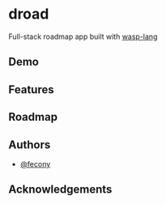 <!-- TODO: add cover photo -->
<!-- TODO: add deploy badges -->

# droad

Full-stack roadmap app built with [wasp-lang](https://wasp-lang.dev/)

## Demo

<!-- TODO: add link to demo -->

## Features

<!-- TODO: list features -->

## Roadmap

<!-- TODO: list future features -->

## Authors

- [@fecony](https://www.github.com/fecony)

## Acknowledgements

<!-- TODO: add links to readme.so and wasp page -->
